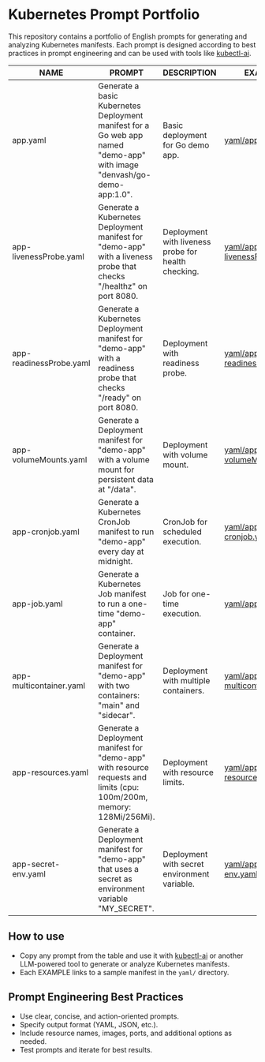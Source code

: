 # Kubernetes Prompt Portfolio

This repository contains a portfolio of English prompts for generating and analyzing Kubernetes manifests. Each prompt is designed according to best practices in prompt engineering and can be used with tools like [kubectl-ai](https://github.com/GoogleCloudPlatform/kubectl-ai).

| NAME                 | PROMPT                                                                 | DESCRIPTION                                                   | EXAMPLE                |
|----------------------|------------------------------------------------------------------------|---------------------------------------------------------------|------------------------|
| app.yaml             | Generate a basic Kubernetes Deployment manifest for a Go web app named "demo-app" with image "denvash/go-demo-app:1.0". | Basic deployment for Go demo app.                             | [yaml/app.yaml](yaml/app.yaml) |
| app-livenessProbe.yaml | Generate a Kubernetes Deployment manifest for "demo-app" with a liveness probe that checks "/healthz" on port 8080. | Deployment with liveness probe for health checking.           | [yaml/app-livenessProbe.yaml](yaml/app-livenessProbe.yaml) |
| app-readinessProbe.yaml | Generate a Kubernetes Deployment manifest for "demo-app" with a readiness probe that checks "/ready" on port 8080. | Deployment with readiness probe.                              | [yaml/app-readinessProbe.yaml](yaml/app-readinessProbe.yaml) |
| app-volumeMounts.yaml | Generate a Deployment manifest for "demo-app" with a volume mount for persistent data at "/data". | Deployment with volume mount.                                 | [yaml/app-volumeMounts.yaml](yaml/app-volumeMounts.yaml) |
| app-cronjob.yaml     | Generate a Kubernetes CronJob manifest to run "demo-app" every day at midnight. | CronJob for scheduled execution.                              | [yaml/app-cronjob.yaml](yaml/app-cronjob.yaml) |
| app-job.yaml         | Generate a Kubernetes Job manifest to run a one-time "demo-app" container. | Job for one-time execution.                                   | [yaml/app-job.yaml](yaml/app-job.yaml) |
| app-multicontainer.yaml | Generate a Deployment manifest for "demo-app" with two containers: "main" and "sidecar". | Deployment with multiple containers.                          | [yaml/app-multicontainer.yaml](yaml/app-multicontainer.yaml) |
| app-resources.yaml   | Generate a Deployment manifest for "demo-app" with resource requests and limits (cpu: 100m/200m, memory: 128Mi/256Mi). | Deployment with resource limits.                              | [yaml/app-resources.yaml](yaml/app-resources.yaml) |
| app-secret-env.yaml  | Generate a Deployment manifest for "demo-app" that uses a secret as environment variable "MY_SECRET". | Deployment with secret environment variable.                 | [yaml/app-secret-env.yaml](yaml/app-secret-env.yaml) |

## How to use

- Copy any prompt from the table and use it with [kubectl-ai](https://github.com/GoogleCloudPlatform/kubectl-ai) or another LLM-powered tool to generate or analyze Kubernetes manifests.
- Each EXAMPLE links to a sample manifest in the `yaml/` directory.

## Prompt Engineering Best Practices

- Use clear, concise, and action-oriented prompts.
- Specify output format (YAML, JSON, etc.).
- Include resource names, images, ports, and additional options as needed.
- Test prompts and iterate for best results.
